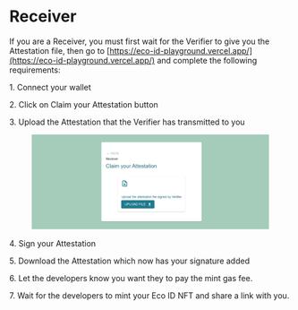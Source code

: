 # Receiver

If you are a Receiver, you must first wait for the Verifier to give you the Attestation file, then go to [https://eco-id-playground.vercel.app/](https://eco-id-playground.vercel.app/) and complete the following requirements:

&#x20;         1\. Connect your wallet

&#x20;         2\. Click on Claim your Attestation button

&#x20;         3\. Upload the Attestation that the Verifier has transmitted to you

<figure><img src="../.gitbook/assets/2023-02-18 01 04 06 (1).png" alt=""><figcaption></figcaption></figure>

&#x20;         4\. Sign your Attestation

&#x20;         5\. Download the Attestation which now has your signature added

&#x20;         6\. Let the developers know you want they to pay the mint gas fee.

&#x20;         7\. Wait for the developers to mint your  Eco ID NFT and share a link with you.
